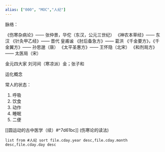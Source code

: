 ```yaml
---
alias: ["000", "MOC","人纪"]
---
```



脉络：

《伤寒杂病论》—— 张仲景，华佗（东汉，公元三世纪）
《神农本草经》—— 东汉
《针灸甲乙经》—— 晋代 皇甫谧
《肘后备急方》—— 葛洪
《千金要方》，《千金翼方》—— 孙思邈（唐）
《太平圣惠方》—— 王怀隐（北宋）
《和剂局方》—— 太医局（宋）

金元四大家
刘河间（寒凉派）金；张子和







运化概念

常人的状态：
1. 呼吸
2. 饮食
3. 动作
4. 睡眠
5. 二便

[[圆运动的古中医学（续）#^7d61bc]]  (伤寒论的读法)


```dataview
list from #人纪 sort file.cday.year desc,file.cday.month desc,file.cday.day desc
```
